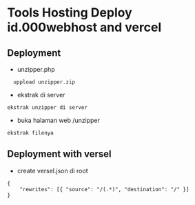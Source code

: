 
# Tools Hosting Deploy id.000webhost and vercel

## Deployment

- unzipper.php

```
  uppload unzipper.zip
```

- ekstrak di server
```
ekstrak unzipper di server
```

- buka halaman web /unzipper
```
ekstrak filenya
```


## Deployment with versel

- create versel.json di root

```
{
    "rewrites": [{ "source": "/(.*)", "destination": "/" }]
}
```


